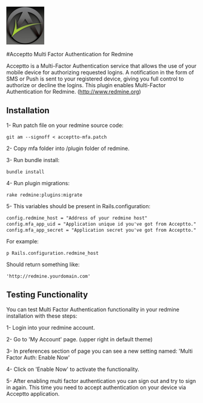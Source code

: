 ![Acceptto](/Acceptto.png "Acceptto")

#Acceptto Multi Factor Authentication for Redmine

Acceptto is a Multi-Factor Authentication service that allows the use of your mobile device for authorizing requested logins. A notification in the form of SMS or Push is sent to your registered device, giving you full control to authorize or decline the logins. This plugin enables Multi-Factor Authentication for Redmine. (http://www.redmine.org)


## Installation

1- Run patch file on your redmine source code:

    git am --signoff < acceptto-mfa.patch

2- Copy mfa folder into /plugin folder of redmine.

3- Run bundle install:

    bundle install

4- Run plugin migrations: 

    rake redmine:plugins:migrate

5- This variables should be present in Rails.configuration:

    config.redmine_host = "Address of your redmine host"
    config.mfa_app_uid = "Application unique id you've got from Acceptto."
    config.mfa_app_secret = "Application secret you've got from Acceptto."

For example:

    p Rails.configuration.redmine_host 

Should return something like:

    'http://redmine.yourdomain.com'


## Testing Functionality

You can test Multi Factor Authentication functionality in your redmine installation with these steps:

1- Login into your redmine account.

2- Go to 'My Account' page. (upper right in default theme)

3- In preferences section of page you can see a new setting named: 'Multi Factor Auth: Enable Now'

4- Click on 'Enable Now' to activate the functionality.

5- After enabling multi factor authentication you can sign out and try to sign in again. This time you need to accept authentication on your device via Acceptto application.
